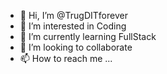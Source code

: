 - 👋 Hi, I’m @TrugDITforever
- 👀 I’m interested in Coding
- 🌱 I’m currently learning FullStack
- 💞️ I’m looking to collaborate 
- 📫 How to reach me ...

<!---
TrugDITforever/TrugDITforever is a ✨ special ✨ repository because its `README.md` (this file) appears on your GitHub profile.
You can click the Preview link to take a look at your changes.
--->
